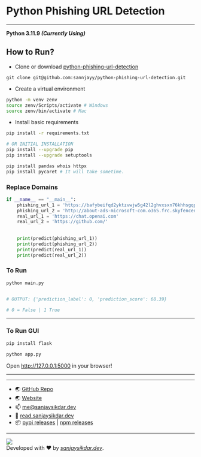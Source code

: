 # Python Phishing URL Detection
---
**Python 3.11.9 _(Currently Using)_**


## How to Run?

- Clone or download [python-phishing-url-detection](https://github.com/sannjayy/python-phishing-url-detection) 

`git clone git@github.com:sannjayy/python-phishing-url-detection.git`


- Create a virtual environment
```bash
python -m venv zenv
source zenv/Scripts/activate # Windows
source zenv/bin/activate # Mac
```


- Install basic requirements
```bash
pip install -r requirements.txt

# OR INITIAL INSTALLATION 
pip install --upgrade pip
pip install --upgrade setuptools

pip install pandas whois httpx
pip install pycaret # It will take sometime.
```

### Replace Domains

```python
if __name__ == "__main__": 
    phishing_url_1 = 'https://bafybeifqd2yktzvwjw5g42l2ghvxsxn76khhsgqpkaqfdhnqf3kiuiegw4.ipfs.dweb.link/'
    phishing_url_2 = 'http://about-ads-microsoft-com.o365.frc.skyfencenet.com'
    real_url_1 = 'https://chat.openai.com'
    real_url_2 = 'https://github.com/'
    
    
    print(predict(phishing_url_1))
    print(predict(phishing_url_2))
    print(predict(real_url_1))
    print(predict(real_url_2))
```

### To Run

```bash
python main.py


# OUTPUT: {'prediction_label': 0, 'prediction_score': 68.39} 

# 0 = False | 1 True
```

---

### To Run GUI

```bash
pip install flask

python app.py
```

Open http://127.0.0.1:5000 in your browser!



--- 
---

- 🌏 [GitHub Repo](https://github.com/sannjayy/python-phishing-url-detection) 
- 🌏 [Website](https://www.sanjaysikdar.dev) 
- 📫 <me@sanjaysikdar.dev>
- 📖 [read.sanjaysikdar.dev](https://read.sanjaysikdar.dev)
- 📦 [pypi releases](https://pypi.org/user/sannjayy/) | [npm releases](https://www.npmjs.com/~sannjayy)

---

[![](https://img.shields.io/github/followers/sannjayy?style=social)](https://github.com/sannjayy)  
Developed with ❤️ by *[sanjaysikdar.dev](https://www.sanjaysikdar.dev)*.